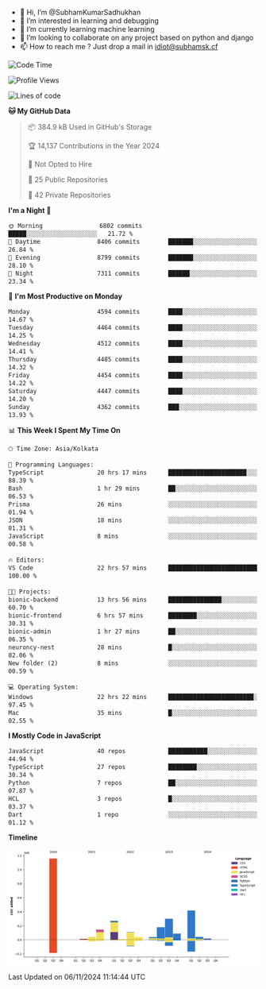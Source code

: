 - 👋 Hi, I’m @SubhamKumarSadhukhan
- 👀 I’m interested in learning and debugging
- 🌱 I’m currently learning machine learning
- 💞️ I’m looking to collaborate on any project based on python and django
- 📫 How to reach me ?
      Just drop a mail in idiot@subhamsk.cf

<!---
SubhamKumarSadhukhan/SubhamKumarSadhukhan is a ✨ special ✨ repository because its `README.md` (this file) appears on your GitHub profile.
You can click the Preview link to take a look at your changes.
--->


<!--START_SECTION:waka-->
![Code Time](http://img.shields.io/badge/Code%20Time-2%2C603%20hrs%2049%20mins-blue)

![Profile Views](http://img.shields.io/badge/Profile%20Views-2-blue)

![Lines of code](https://img.shields.io/badge/From%20Hello%20World%20I%27ve%20Written-2.8%20million%20lines%20of%20code-blue)

**🐱 My GitHub Data** 

> 📦 384.9 kB Used in GitHub's Storage 
 > 
> 🏆 14,137 Contributions in the Year 2024
 > 
> 🚫 Not Opted to Hire
 > 
> 📜 25 Public Repositories 
 > 
> 🔑 42 Private Repositories 
 > 
**I'm a Night 🦉** 

```text
🌞 Morning                6802 commits        █████░░░░░░░░░░░░░░░░░░░░   21.72 % 
🌆 Daytime                8406 commits        ███████░░░░░░░░░░░░░░░░░░   26.84 % 
🌃 Evening                8799 commits        ███████░░░░░░░░░░░░░░░░░░   28.10 % 
🌙 Night                  7311 commits        ██████░░░░░░░░░░░░░░░░░░░   23.34 % 
```
📅 **I'm Most Productive on Monday** 

```text
Monday                   4594 commits        ████░░░░░░░░░░░░░░░░░░░░░   14.67 % 
Tuesday                  4464 commits        ████░░░░░░░░░░░░░░░░░░░░░   14.25 % 
Wednesday                4512 commits        ████░░░░░░░░░░░░░░░░░░░░░   14.41 % 
Thursday                 4485 commits        ████░░░░░░░░░░░░░░░░░░░░░   14.32 % 
Friday                   4454 commits        ████░░░░░░░░░░░░░░░░░░░░░   14.22 % 
Saturday                 4447 commits        ████░░░░░░░░░░░░░░░░░░░░░   14.20 % 
Sunday                   4362 commits        ███░░░░░░░░░░░░░░░░░░░░░░   13.93 % 
```


📊 **This Week I Spent My Time On** 

```text
🕑︎ Time Zone: Asia/Kolkata

💬 Programming Languages: 
TypeScript               20 hrs 17 mins      ██████████████████████░░░   88.39 % 
Bash                     1 hr 29 mins        ██░░░░░░░░░░░░░░░░░░░░░░░   06.53 % 
Prisma                   26 mins             ░░░░░░░░░░░░░░░░░░░░░░░░░   01.94 % 
JSON                     18 mins             ░░░░░░░░░░░░░░░░░░░░░░░░░   01.31 % 
JavaScript               8 mins              ░░░░░░░░░░░░░░░░░░░░░░░░░   00.58 % 

🔥 Editors: 
VS Code                  22 hrs 57 mins      █████████████████████████   100.00 % 

🐱‍💻 Projects: 
bionic-backend           13 hrs 56 mins      ███████████████░░░░░░░░░░   60.70 % 
bionic-frontend          6 hrs 57 mins       ████████░░░░░░░░░░░░░░░░░   30.31 % 
bionic-admin             1 hr 27 mins        ██░░░░░░░░░░░░░░░░░░░░░░░   06.35 % 
neuroncy-nest            28 mins             █░░░░░░░░░░░░░░░░░░░░░░░░   02.06 % 
New folder (2)           8 mins              ░░░░░░░░░░░░░░░░░░░░░░░░░   00.59 % 

💻 Operating System: 
Windows                  22 hrs 22 mins      ████████████████████████░   97.45 % 
Mac                      35 mins             █░░░░░░░░░░░░░░░░░░░░░░░░   02.55 % 
```

**I Mostly Code in JavaScript** 

```text
JavaScript               40 repos            ███████████░░░░░░░░░░░░░░   44.94 % 
TypeScript               27 repos            ████████░░░░░░░░░░░░░░░░░   30.34 % 
Python                   7 repos             ██░░░░░░░░░░░░░░░░░░░░░░░   07.87 % 
HCL                      3 repos             █░░░░░░░░░░░░░░░░░░░░░░░░   03.37 % 
Dart                     1 repo              ░░░░░░░░░░░░░░░░░░░░░░░░░   01.12 % 
```



**Timeline**

![Lines of Code chart](https://raw.githubusercontent.com/SubhamKumarSadhukhan/SubhamKumarSadhukhan/main/assets/bar_graph.png)


 Last Updated on 06/11/2024 11:14:44 UTC
<!--END_SECTION:waka-->
